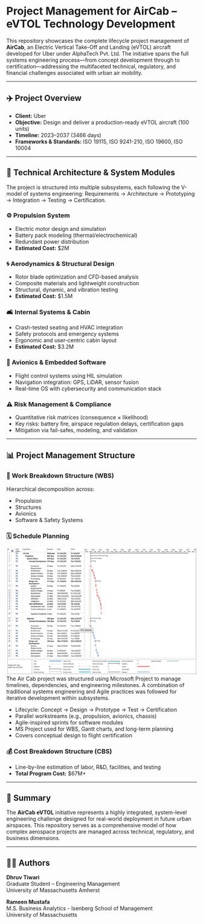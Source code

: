 # Project Management for AirCab – eVTOL Technology Development

This repository showcases the complete lifecycle project management of **AirCab**, an Electric Vertical Take-Off and Landing (eVTOL) aircraft developed for Uber under AlphaTech Pvt. Ltd. The initiative spans the full systems engineering process—from concept development through to certification—addressing the multifaceted technical, regulatory, and financial challenges associated with urban air mobility.

---

## ✈️ Project Overview

- **Client:** Uber  
- **Objective:** Design and deliver a production-ready eVTOL aircraft (100 units)  
- **Timeline:** 2023–2037 (3466 days)  
- **Frameworks & Standards:** ISO 19115, ISO 9241-210, ISO 19600, ISO 10004

---

## 🔧 Technical Architecture & System Modules

The project is structured into multiple subsystems, each following the V-model of systems engineering: Requirements → Architecture → Prototyping → Integration → Testing → Certification.

### ⚙️ Propulsion System
- Electric motor design and simulation  
- Battery pack modeling (thermal/electrochemical)  
- Redundant power distribution  
- **Estimated Cost:** $2M

### 🌀 Aerodynamics & Structural Design
- Rotor blade optimization and CFD-based analysis  
- Composite materials and lightweight construction  
- Structural, dynamic, and vibration testing  
- **Estimated Cost:** $1.5M

### 🛋️ Internal Systems & Cabin
- Crash-tested seating and HVAC integration  
- Safety protocols and emergency systems  
- Ergonomic and user-centric cabin layout  
- **Estimated Cost:** $3.2M

### 🧠 Avionics & Embedded Software
- Flight control systems using HIL simulation  
- Navigation integration: GPS, LiDAR, sensor fusion  
- Real-time OS with cybersecurity and communication stack

### ⚠️ Risk Management & Compliance
- Quantitative risk matrices (consequence × likelihood)  
- Key risks: battery fire, airspace regulation delays, certification gaps  
- Mitigation via fail-safes, modeling, and validation

---

## 📊 Project Management Structure

### 🧩 Work Breakdown Structure (WBS)
Hierarchical decomposition across:
- Propulsion  
- Structures  
- Avionics  
- Software & Safety Systems

### 🗓️ Schedule Planning
![](scheduling.png)
The Air Cab project was structured using Microsoft Project to manage timelines, dependencies, and engineering milestones. A combination of traditional systems engineering and Agile practices was followed for iterative development within subsystems.

- Lifecycle: Concept → Design → Prototype → Test → Certification
- Parallel workstreams (e.g., propulsion, avionics, chassis)
- Agile-inspired sprints for software modules
- MS Project used for WBS, Gantt charts, and long-term planning  
- Covers conceptual design to flight certification

### 💰 Cost Breakdown Structure (CBS)
- Line-by-line estimation of labor, R&D, facilities, and testing  
- **Total Program Cost:** $67M+

---

## 📌 Summary

The **AirCab eVTOL** initiative represents a highly integrated, system-level engineering challenge designed for real-world deployment in future urban airspaces. This repository serves as a comprehensive model of how complex aerospace projects are managed across technical, regulatory, and business dimensions.

---

## 👨‍💻 Authors

**Dhruv Tiwari**  
Graduate Student – Engineering Management  
University of Massachusetts Amherst  

**Rameen Mustafa**  
M.S. Business Analytics - Isenberg School of Management  
University of Massachusetts 
